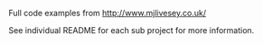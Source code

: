 Full code examples from http://www.mjlivesey.co.uk/

See individual README for each sub project for more information.
